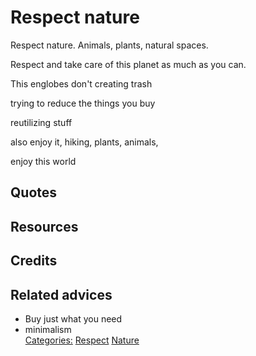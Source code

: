 # Respect nature

Respect nature. Animals, plants, natural spaces.

Respect and take care of this planet as much as you can.

This englobes don't creating trash

trying to reduce the things you buy

reutilizing stuff

also enjoy it, hiking, plants, animals,

enjoy this world

## Quotes

## Resources

## Credits

## Related advices

- Buy just what you need
- minimalism
<br/>[Categories:](../Categories/index.md) [Respect](../Categories/Respect.md) [Nature](../Categories/Nature.md)